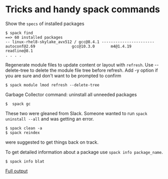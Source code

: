 # Tricks and handy spack commands

Show the `specs` of installed packages

```
$ spack find
==> 60 installed packages
-- linux-rhel8-skylake_avx512 / gcc@8.4.1 -----------------------
autoconf@2.69                gcc@10.3.0       m4@1.4.19      readline@8.1
. . . .
```

Regenerate module files to update content or layout with `refresh`.
Use --delete-tree to delete the module file tree before refresh.
Add -y option if you are sure and don't want to be prompted to confirm

```
$ spack module lmod refresh --delete-tree
```

Garbage Collector command: uninstall all unneeded packages

```
$  spack gc
```

These two were gleaned from Slack.  Someone wanted to run `spack uninstall
--all` and was getting an error.

```
$ spack clean -a
$ spack reindex
```

were suggested to get things back on track.

To get detailed information about a package use `spack info package_name`.

```
$ spack info blat
```
[Full output](./blat_info.md)

